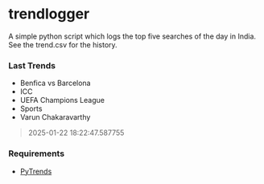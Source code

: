 # trendlogger
A simple python script which logs the top five searches of the day in India.<br>See the trend.csv for the history.<br>

<!-- Last Trends -->
### Last Trends
* Benfica vs Barcelona
* ICC
* UEFA Champions League
* Sports
* Varun Chakaravarthy
> 2025-01-22 18:22:47.587755

<!-- Requirements -->
### Requirements
* [PyTrends](https://github.com/dreyco676/pytrends)

